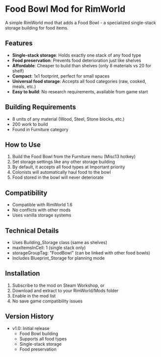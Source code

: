 # Food Bowl Mod for RimWorld

A simple RimWorld mod that adds a Food Bowl - a specialized single-stack storage building for food items.

## Features

- **Single-stack storage**: Holds exactly one stack of any food type
- **Food preservation**: Prevents food deterioration just like shelves
- **Affordable**: Cheaper to build than shelves (only 8 materials vs 20 for shelf)
- **Compact**: 1x1 footprint, perfect for small spaces
- **Universal food storage**: Accepts all food categories (raw, cooked, meals, etc.)
- **Easy to build**: No research requirements, available from game start

## Building Requirements

- 8 units of any material (Wood, Steel, Stone blocks, etc.)
- 200 work to build
- Found in Furniture category

## How to Use

1. Build the Food Bowl from the Furniture menu (Misc13 hotkey)
2. Set storage settings like any other storage building
3. By default, it accepts all food types at Important priority
4. Colonists will automatically haul food to the bowl
5. Food stored in the bowl will never deteriorate

## Compatibility

- Compatible with RimWorld 1.6
- No conflicts with other mods
- Uses vanilla storage systems

## Technical Details

- Uses Building_Storage class (same as shelves)
- maxItemsInCell: 1 (single stack only)
- storageGroupTag: "FoodBowl" (can be linked with other food bowls)
- Includes Blueprint_Storage for planning mode

## Installation

1. Subscribe to the mod on Steam Workshop, or
2. Download and extract to your RimWorld/Mods folder
3. Enable in the mod list
4. No save game compatibility issues

## Version History

- v1.0: Initial release
  - Food Bowl building
  - Supports all food types
  - Single-stack storage
  - Food preservation
